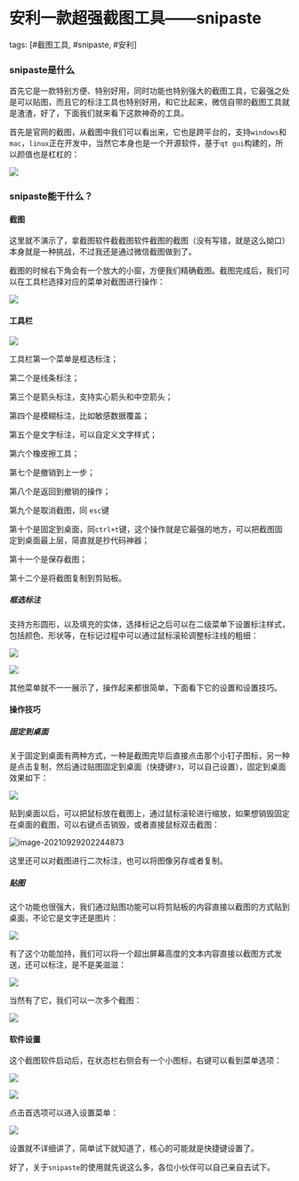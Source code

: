 # 安利一款超强截图工具——snipaste
tags: [#截图工具, #snipaste, #安利]

### snipaste是什么

首先它是一款特别方便、特别好用，同时功能也特别强大的截图工具，它最强之处是可以贴图，而且它的标注工具也特别好用，和它比起来，微信自带的截图工具就是渣渣，好了，下面我们就来看下这款神奇的工具。

首先是官网的截图，从截图中我们可以看出来，它也是跨平台的，支持`windows`和`mac`，`linux`正在开发中，当然它本身也是一个开源软件，基于`qt gui`构建的，所以颜值也是杠杠的：

![](https://gitee.com/sysker/picBed/raw/master/images/20210929193210.png)

### snipaste能干什么？

#### 截图

这里就不演示了，拿截图软件截截图软件截图的截图（没有写错，就是这么拗口）本身就是一种挑战，不过我还是通过微信截图做到了。

截图的时候右下角会有一个放大的小窗，方便我们精确截图。截图完成后，我们可以在工具栏选择对应的菜单对截图进行操作：

![](https://gitee.com/sysker/picBed/raw/master/images/20210929194441.png)

#### 工具栏

![](https://gitee.com/sysker/picBed/raw/master/images/20210929195245.png)

工具栏第一个菜单是框选标注；

第二个是线条标注；

第三个是箭头标注，支持实心箭头和中空箭头；

第四个是模糊标注，比如敏感数据覆盖；

第五个是文字标注，可以自定义文字样式；

第六个橡皮擦工具；

第七个是撤销到上一步；

第八个是返回到撤销的操作；

第九个是取消截图，同 `esc`键

第十个是固定到桌面，同`ctrl+t`键，这个操作就是它最强的地方，可以把截图固定到桌面最上层，简直就是抄代码神器；

第十一个是保存截图；

第十二个是将截图复制到剪贴板。

##### 框选标注

支持方形圆形，以及填充的实体，选择标记之后可以在二级菜单下设置标注样式，包括颜色、形状等，在标记过程中可以通过鼠标滚轮调整标注线的粗细：

![](https://gitee.com/sysker/picBed/raw/master/images/20210929201223.png)

![](https://gitee.com/sysker/picBed/raw/master/images/20210929201041.png)

其他菜单就不一一展示了，操作起来都很简单，下面看下它的设置和设置技巧。

#### 操作技巧



##### 固定到桌面



关于固定到桌面有两种方式，一种是截图完毕后直接点击那个小钉子图标，另一种是点击复制，然后通过贴图固定到桌面（快捷键`F3`，可以自己设置），固定到桌面效果如下：

![](https://gitee.com/sysker/picBed/raw/master/images/20210929202006.png)



贴到桌面以后，可以把鼠标放在截图上，通过鼠标滚轮进行缩放，如果想销毁固定在桌面的截图，可以右键点击销毁，或者直接鼠标双击截图：

![image-20210929202244873](C:\Users\syske.LAPTOP-2GRN6KQV\AppData\Roaming\Typora\typora-user-images\image-20210929202244873.png)

这里还可以对截图进行二次标注，也可以将图像另存或者复制。



##### 贴图

这个功能也很强大，我们通过贴图功能可以将剪贴板的内容直接以截图的方式贴到桌面，不论它是文字还是图片：

![](https://gitee.com/sysker/picBed/raw/master/images/20210929202704.png)

有了这个功能加持，我们可以将一个超出屏幕高度的文本内容直接以截图方式发送，还可以标注，是不是美滋滋：

![](https://gitee.com/sysker/picBed/raw/master/images/20210929203045.png)

当然有了它，我们可以一次多个截图：

![](https://gitee.com/sysker/picBed/raw/master/images/20210929203407.png)



#### 软件设置

这个截图软件启动后，在状态栏右侧会有一个小图标，右键可以看到菜单选项：

![](https://gitee.com/sysker/picBed/raw/master/images/20210929203922.png)

![](https://gitee.com/sysker/picBed/raw/master/images/20210929203848.png)

点击首选项可以进入设置菜单：

![](https://gitee.com/sysker/picBed/raw/master/images/20210929204507.png)

设置就不详细讲了，简单试下就知道了，核心的可能就是快捷键设置了。

好了，关于`snipaste`的使用就先说这么多，各位小伙伴可以自己亲自去试下。